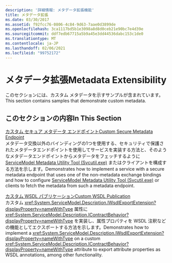 ```yaml
---
description: '詳細情報: メタデータ拡張機能'
title: メタデータ拡張
ms.date: 03/30/2017
ms.assetid: f92fcc76-0806-4c84-9d63-7aae0d3899de
ms.openlocfilehash: 3ca1117bd5b1e3098a8d8d0ceb21e90bc7e4d39e
ms.sourcegitcommit: ddf7edb67715a5b9a45e3dd44536dabc153c1de0
ms.translationtype: MT
ms.contentlocale: ja-JP
ms.lasthandoff: 02/06/2021
ms.locfileid: "99752172"
---
```

# <a name="metadata-extensibility"></a><span data-ttu-id="71299-103">メタデータ拡張</span><span class="sxs-lookup"><span data-stu-id="71299-103">Metadata Extensibility</span></span>

<span data-ttu-id="71299-104">このセクションには、カスタム メタデータを示すサンプルが含まれています。</span><span class="sxs-lookup"><span data-stu-id="71299-104">This section contains samples that demonstrate custom metadata.</span></span>  
  
## <a name="in-this-section"></a><span data-ttu-id="71299-105">このセクションの内容</span><span class="sxs-lookup"><span data-stu-id="71299-105">In This Section</span></span>  

 [<span data-ttu-id="71299-106">カスタム セキュア メタデータ エンドポイント</span><span class="sxs-lookup"><span data-stu-id="71299-106">Custom Secure Metadata Endpoint</span></span>](custom-secure-metadata-endpoint.md)  
 <span data-ttu-id="71299-107">メタデータ交換以外のバインディングの1つを使用する、セキュリティで保護されたメタデータエンドポイントを使用してサービスを実装する方法と、そのようなメタデータエンドポイントからメタデータをフェッチするように [ServiceModel Metadata Utility Tool (Svcutil.exe)](../servicemodel-metadata-utility-tool-svcutil-exe.md) またはクライアントを構成する方法を示します。</span><span class="sxs-lookup"><span data-stu-id="71299-107">Demonstrates how to implement a service with a secure metadata endpoint that uses one of the non-metadata exchange bindings and how to configure [ServiceModel Metadata Utility Tool (Svcutil.exe)](../servicemodel-metadata-utility-tool-svcutil-exe.md) or clients to fetch the metadata from such a metadata endpoint.</span></span>  
  
 [<span data-ttu-id="71299-108">カスタム WSDL パブリケーション</span><span class="sxs-lookup"><span data-stu-id="71299-108">Custom WSDL Publication</span></span>](custom-wsdl-publication.md)  
 <span data-ttu-id="71299-109">カスタム <xref:System.ServiceModel.Description.IWsdlExportExtension?displayProperty=nameWithType> 属性に <xref:System.ServiceModel.Description.IContractBehavior?displayProperty=nameWithType> を実装し、属性プロパティを WSDL 注釈などの機能としてエクスポートする方法を示します。</span><span class="sxs-lookup"><span data-stu-id="71299-109">Demonstrates how to implement a <xref:System.ServiceModel.Description.IWsdlExportExtension?displayProperty=nameWithType> on a custom <xref:System.ServiceModel.Description.IContractBehavior?displayProperty=nameWithType> attribute to export attribute properties as WSDL annotations, among other functionality.</span></span>
